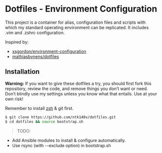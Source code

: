 # Dotfiles - Environment Configuration

This project is a container for alias, configuration files and scripts with
which my standard operating environment can be replicated. It includes .vim
and .zshrc configuration.

Inspired by:
- [xsgordon/environment-configuration](https://github.com/xsgordon/environment-configuration)
- [mathiasbynens/dotfiles](https://github.com/mathiasbynens/dotfiles)

## Installation

**Warning:** If you want to give these dotfiles a try, you should first fork
this repository, review the code, and remove things you don’t want or need.
Don’t blindly use my settings unless you know what that entails. Use at your
own risk!

Remember to install [zsh](https://github.com/zsh-users/zsh) & git first.

```zsh
$ git clone https://github.com/ntk148v/dotfiles.git
$ cd dotfiles && source bootstrap.sh
```

> TODO:
  - Add Ansible modules to install & configure automatically.
  - Use rsync (with --exclude option) in bootstrap.sh

